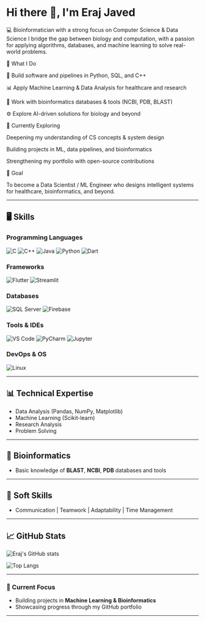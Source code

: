 # Hi there 👋, I'm Eraj Javed  

💻 Bioinformatician with a strong focus on Computer Science & Data Science
I bridge the gap between biology and computation, with a passion for applying algorithms, databases, and machine learning to solve real-world problems.

🚀 What I Do

🐍 Build software and pipelines in Python, SQL, and C++

📊 Apply Machine Learning & Data Analysis for healthcare and research

🧬 Work with bioinformatics databases & tools (NCBI, PDB, BLAST)

⚙️ Explore AI-driven solutions for biology and beyond

🌱 Currently Exploring

Deepening my understanding of CS concepts & system design

Building projects in ML, data pipelines, and bioinformatics

Strengthening my portfolio with open-source contributions

🎯 Goal

To become a Data Scientist / ML Engineer who designs intelligent systems for healthcare, bioinformatics, and beyond.

---

## 🖥️ Skills  

### Programming Languages  
![C](https://img.shields.io/badge/C-00599C?style=for-the-badge&logo=c&logoColor=white)
![C++](https://img.shields.io/badge/C++-00599C?style=for-the-badge&logo=cplusplus&logoColor=white)
![Java](https://img.shields.io/badge/Java-007396?style=for-the-badge&logo=java&logoColor=white)
![Python](https://img.shields.io/badge/Python-3776AB?style=for-the-badge&logo=python&logoColor=white)
![Dart](https://img.shields.io/badge/Dart-0175C2?style=for-the-badge&logo=dart&logoColor=white)

### Frameworks  
![Flutter](https://img.shields.io/badge/Flutter-02569B?style=for-the-badge&logo=flutter&logoColor=white)
![Streamlit](https://img.shields.io/badge/Streamlit-FF4B4B?style=for-the-badge&logo=streamlit&logoColor=white)

### Databases  
![SQL Server](https://img.shields.io/badge/SQL%20Server-CC2927?style=for-the-badge&logo=microsoftsqlserver&logoColor=white)
![Firebase](https://img.shields.io/badge/Firebase-FFCA28?style=for-the-badge&logo=firebase&logoColor=black)

### Tools & IDEs  
![VS Code](https://img.shields.io/badge/VS%20Code-007ACC?style=for-the-badge&logo=visualstudiocode&logoColor=white)
![PyCharm](https://img.shields.io/badge/PyCharm-000000?style=for-the-badge&logo=pycharm&logoColor=green)
![Jupyter](https://img.shields.io/badge/Jupyter-F37626?style=for-the-badge&logo=jupyter&logoColor=white)

### DevOps & OS  
![Linux](https://img.shields.io/badge/Linux-FCC624?style=for-the-badge&logo=linux&logoColor=black)

---

## 📊 Technical Expertise  
- Data Analysis (Pandas, NumPy, Matplotlib)  
- Machine Learning (Scikit-learn)  
- Research Analysis  
- Problem Solving  

---

## 🧬 Bioinformatics  
- Basic knowledge of **BLAST**, **NCBI**, **PDB** databases and tools  

---

## 🤝 Soft Skills  
- Communication | Teamwork | Adaptability | Time Management  

---

## 📈 GitHub Stats  

![Eraj's GitHub stats](https://github-readme-stats.vercel.app/api?username=ErajJaved&show_icons=true&theme=radical)  

![Top Langs](https://github-readme-stats.vercel.app/api/top-langs/?username=ErajJaved&layout=compact&theme=radical)  

---

### 🌱 Current Focus  
- Building projects in **Machine Learning & Bioinformatics**  
- Showcasing progress through my GitHub portfolio  

---
